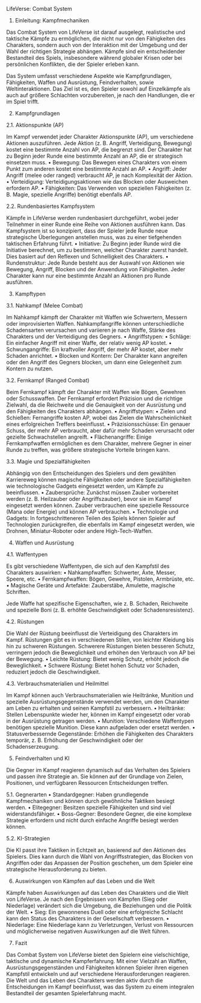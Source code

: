 LifeVerse: Combat System

1. Einleitung: Kampfmechaniken

Das Combat System von LifeVerse ist darauf ausgelegt, realistische und taktische Kämpfe zu ermöglichen, die nicht nur von den Fähigkeiten des Charakters, sondern auch von der Interaktion mit der Umgebung und der Wahl der richtigen Strategie abhängen. Kämpfe sind ein entscheidender Bestandteil des Spiels, insbesondere während globaler Krisen oder bei persönlichen Konflikten, die der Spieler erleben kann.

Das System umfasst verschiedene Aspekte wie Kampfgrundlagen, Fähigkeiten, Waffen und Ausrüstung, Feindverhalten, sowie Weltinteraktionen. Das Ziel ist es, den Spieler sowohl auf Einzelkämpfe als auch auf größere Schlachten vorzubereiten, je nach den Handlungen, die er im Spiel trifft.

2. Kampfgrundlagen

2.1. Aktionspunkte (AP)

Im Kampf verwendet jeder Charakter Aktionspunkte (AP), um verschiedene Aktionen auszuführen. Jede Aktion (z. B. Angriff, Verteidigung, Bewegung) kostet eine bestimmte Anzahl von AP, die begrenzt sind. Der Charakter hat zu Beginn jeder Runde eine bestimmte Anzahl an AP, die er strategisch einsetzen muss.
	•	Bewegung: Das Bewegen eines Charakters von einem Punkt zum anderen kostet eine bestimmte Anzahl an AP.
	•	Angriff: Jeder Angriff (melee oder ranged) verbraucht AP, je nach Komplexität der Aktion.
	•	Verteidigung: Verteidigungsaktionen wie das Blocken oder Ausweichen erfordern AP.
	•	Fähigkeiten: Das Verwenden von speziellen Fähigkeiten (z. B. Magie, spezielle Angriffe) benötigt ebenfalls AP.

2.2. Rundenbasiertes Kampfsystem

Kämpfe in LifeVerse werden rundenbasiert durchgeführt, wobei jeder Teilnehmer in einer Runde eine Reihe von Aktionen ausführen kann. Das Kampfsystem ist so konzipiert, dass der Spieler jede Runde neue strategische Überlegungen anstellen muss, was zu einer tiefgehenden taktischen Erfahrung führt.
	•	Initiative: Zu Beginn jeder Runde wird die Initiative berechnet, um zu bestimmen, welcher Charakter zuerst handelt. Dies basiert auf den Reflexen und Schnelligkeit des Charakters.
	•	Rundenstruktur: Jede Runde besteht aus der Auswahl von Aktionen wie Bewegung, Angriff, Blocken und der Anwendung von Fähigkeiten. Jeder Charakter kann nur eine bestimmte Anzahl an Aktionen pro Runde ausführen.

3. Kampftypen

3.1. Nahkampf (Melee Combat)

Im Nahkampf kämpft der Charakter mit Waffen wie Schwertern, Messern oder improvisierten Waffen. Nahkampfangriffe können unterschiedliche Schadensarten verursachen und variieren je nach Waffe, Stärke des Charakters und der Verteidigung des Gegners.
	•	Angriffstypen:
	•	Schläge: Ein einfacher Angriff mit einer Waffe, der relativ wenig AP kostet.
	•	Schwungangriffe: Ein kraftvoller Angriff, der mehr AP kostet, aber mehr Schaden anrichtet.
	•	Blocken und Kontern: Der Charakter kann angreifen oder den Angriff des Gegners blocken, um dann eine Gelegenheit zum Kontern zu nutzen.

3.2. Fernkampf (Ranged Combat)

Beim Fernkampf kämpft der Charakter mit Waffen wie Bögen, Gewehren oder Schusswaffen. Der Fernkampf erfordert Präzision und die richtige Zielwahl, da die Reichweite und die Genauigkeit von der Ausrüstung und den Fähigkeiten des Charakters abhängen.
	•	Angriffstypen:
	•	Zielen und Schießen: Fernangriffe kosten AP, wobei das Zielen die Wahrscheinlichkeit eines erfolgreichen Treffers beeinflusst.
	•	Präzisionsschüsse: Ein genauer Schuss, der mehr AP verbraucht, aber dafür mehr Schaden verursacht oder gezielte Schwachstellen angreift.
	•	Flächenangriffe: Einige Fernkampfwaffen ermöglichen es dem Charakter, mehrere Gegner in einer Runde zu treffen, was größere strategische Vorteile bringen kann.

3.3. Magie und Spezialfähigkeiten

Abhängig von den Entscheidungen des Spielers und dem gewählten Karriereweg können magische Fähigkeiten oder andere Spezialfähigkeiten wie technologische Gadgets eingesetzt werden, um Kämpfe zu beeinflussen.
	•	Zaubersprüche: Zunächst müssen Zauber vorbereitet werden (z. B. Heilzauber oder Angriffszauber), bevor sie im Kampf eingesetzt werden können. Zauber verbrauchen eine spezielle Ressource (Mana oder Energie) und können AP verbrauchen.
	•	Technologie und Gadgets: In fortgeschritteneren Teilen des Spiels können Spieler auf Technologien zurückgreifen, die ebenfalls im Kampf eingesetzt werden, wie Drohnen, Miniatur-Roboter oder andere High-Tech-Waffen.

4. Waffen und Ausrüstung

4.1. Waffentypen

Es gibt verschiedene Waffentypen, die sich auf den Kampfstil des Charakters auswirken:
	•	Nahkampfwaffen: Schwerter, Äxte, Messer, Speere, etc.
	•	Fernkampfwaffen: Bögen, Gewehre, Pistolen, Armbrüste, etc.
	•	Magische Geräte und Artefakte: Zauberstäbe, Amulette, magische Schriften.

Jede Waffe hat spezifische Eigenschaften, wie z. B. Schaden, Reichweite und spezielle Boni (z. B. erhöhte Geschwindigkeit oder Schadensresistenz).

4.2. Rüstungen

Die Wahl der Rüstung beeinflusst die Verteidigung des Charakters im Kampf. Rüstungen gibt es in verschiedenen Stilen, von leichter Kleidung bis hin zu schweren Rüstungen. Schwerere Rüstungen bieten besseren Schutz, verringern jedoch die Beweglichkeit und erhöhen den Verbrauch von AP bei der Bewegung.
	•	Leichte Rüstung: Bietet wenig Schutz, erhöht jedoch die Beweglichkeit.
	•	Schwere Rüstung: Bietet hohen Schutz vor Schaden, reduziert jedoch die Geschwindigkeit.

4.3. Verbrauchsmaterialien und Heilmittel

Im Kampf können auch Verbrauchsmaterialien wie Heiltränke, Munition und spezielle Ausrüstungsgegenstände verwendet werden, um den Charakter am Leben zu erhalten und seinen Kampfstil zu verbessern.
	•	Heiltränke: Stellen Lebenspunkte wieder her, können im Kampf eingesetzt oder vorab in der Ausrüstung getragen werden.
	•	Munition: Verschiedene Waffentypen benötigen spezielle Munition. Diese kann aufgeladen oder ersetzt werden.
	•	Statusverbessernde Gegenstände: Erhöhen die Fähigkeiten des Charakters temporär, z. B. Erhöhung der Geschwindigkeit oder der Schadenserzeugung.

5. Feindverhalten und KI

Die Gegner im Kampf reagieren dynamisch auf das Verhalten des Spielers und passen ihre Strategie an. Sie können auf der Grundlage von Zielen, Positionen, und verfügbaren Ressourcen Entscheidungen treffen.

5.1. Gegnerarten
	•	Standardgegner: Haben grundlegende Kampfmechaniken und können durch gewöhnliche Taktiken besiegt werden.
	•	Elitegegner: Besitzen spezielle Fähigkeiten und sind viel widerstandsfähiger.
	•	Boss-Gegner: Besondere Gegner, die eine komplexe Strategie erfordern und nicht durch einfache Angriffe besiegt werden können.

5.2. KI-Strategien

Die KI passt ihre Taktiken in Echtzeit an, basierend auf den Aktionen des Spielers. Dies kann durch die Wahl von Angriffsstrategien, das Blocken von Angriffen oder das Anpassen der Position geschehen, um dem Spieler eine strategische Herausforderung zu bieten.

6. Auswirkungen von Kämpfen auf das Leben und die Welt

Kämpfe haben Auswirkungen auf das Leben des Charakters und die Welt von LifeVerse. Je nach den Ergebnissen von Kämpfen (Sieg oder Niederlage) verändert sich die Umgebung, die Beziehungen und die Politik der Welt.
	•	Sieg: Ein gewonnenes Duell oder eine erfolgreiche Schlacht kann den Status des Charakters in der Gesellschaft verbessern.
	•	Niederlage: Eine Niederlage kann zu Verletzungen, Verlust von Ressourcen und möglicherweise negativen Auswirkungen auf die Welt führen.

7. Fazit

Das Combat System von LifeVerse bietet den Spielern eine vielschichtige, taktische und dynamische Kampferfahrung. Mit einer Vielzahl an Waffen, Ausrüstungsgegenständen und Fähigkeiten können Spieler ihren eigenen Kampfstil entwickeln und auf verschiedene Herausforderungen reagieren. Die Welt und das Leben des Charakters werden aktiv durch die Entscheidungen im Kampf beeinflusst, was das System zu einem integralen Bestandteil der gesamten Spielerfahrung macht.
